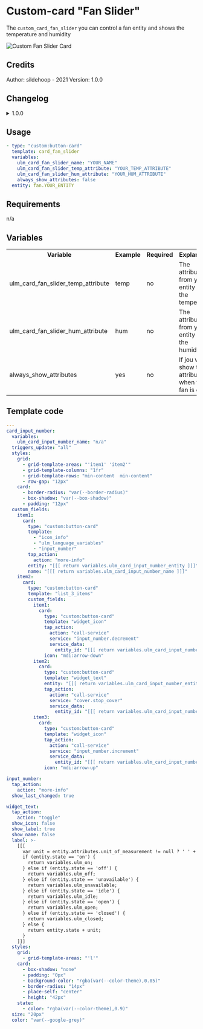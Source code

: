 # Custom-card "Fan Slider"
The `custom_card_fan_slider` you can control a fan entity and shows the temperature and humidity

![Custom Fan Slider Card](./screenshots/custom_card_fan_slider.png)

## Credits
Author: sildehoop - 2021
Version: 1.0.0

## Changelog
<details>
<summary>1.0.0</summary>
Initial release
</details>

## Usage

```yaml
- type: "custom:button-card"
  template: card_fan_slider
  variables:
    ulm_card_fan_slider_name: "YOUR_NAME"
    ulm_card_fan_slider_temp_attribute: "YOUR_TEMP_ATTRIBUTE"
    ulm_card_fan_slider_hum_attribute: "YOUR_HUM_ATTRIBUTE"
    always_show_attributes: false
  entity: fan.YOUR_ENTITY
```

## Requirements
n/a

## Variables
<table>
<tr>
<th>Variable</th>
<th>Example</th>
<th>Required</th>
<th>Explanation</th>
</tr>
<tr>
<td>ulm_card_fan_slider_temp_attribute</td>
<td>temp</td>
<td>no</td>
<td>The attribute from your entity to get the temperature</td>
</tr>
<tr>
<td>ulm_card_fan_slider_hum_attribute</td>
<td>hum</td>
<td>no</td>
<td>The attribute from your entity to get the humidity</td>
</tr>
<tr>
<td>always_show_attributes</td>
<td>yes</td>
<td>no</td>
<td>If jou wat to show the attributes when the fan is off</td>
</tr>
</table>

## Template code

```yaml
---
card_input_number:
  variables:
    ulm_card_input_number_name: "n/a"
  triggers_update: "all"
  styles:
    grid:
      - grid-template-areas: "'item1' 'item2'"
      - grid-template-columns: "1fr"
      - grid-template-rows: "min-content  min-content"
      - row-gap: "12px"
    card:
      - border-radius: "var(--border-radius)"
      - box-shadow: "var(--box-shadow)"
      - padding: "12px"
  custom_fields:
    item1:
      card:
        type: "custom:button-card"
        template:
          - "icon_info"
          - "ulm_language_variables"
          - "input_number"
        tap_action:
          action: "more-info"
        entity: "[[[ return variables.ulm_card_input_number_entity ]]]"
        name: "[[[ return variables.ulm_card_input_number_name ]]]"
    item2:
      card:
        type: "custom:button-card"
        template: "list_3_items"
        custom_fields:
          item1:
            card:
              type: "custom:button-card"
              template: "widget_icon"
              tap_action:
                action: "call-service"
                service: "input_number.decrement"
                service_data:
                  entity_id: "[[[ return variables.ulm_card_input_number_entity ]]]"
              icon: "mdi:arrow-down"
          item2:
            card:
              type: "custom:button-card"
              template: "widget_text"
              entity: "[[[ return variables.ulm_card_input_number_entity ]]]"
              tap_action:
                action: "call-service"
                service: "cover.stop_cover"
                service_data:
                  entity_id: "[[[ return variables.ulm_card_input_number_entity ]]]"
          item3:
            card:
              type: "custom:button-card"
              template: "widget_icon"
              tap_action:
                action: "call-service"
                service: "input_number.increment"
                service_data:
                  entity_id: "[[[ return variables.ulm_card_input_number_entity ]]]"
              icon: "mdi:arrow-up"

input_number:
  tap_action:
    action: "more-info"
  show_last_changed: true

widget_text:
  tap_action:
    action: "toggle"
  show_icon: false
  show_label: true
  show_name: false
  label: >-
    [[[
      var unit = entity.attributes.unit_of_measurement != null ? ' ' + entity.attributes.unit_of_measurement : ''
      if (entity.state == 'on') {
        return variables.ulm_on;
      } else if (entity.state == 'off') {
        return variables.ulm_off;
      } else if (entity.state == 'unavailable') {
        return variables.ulm_unavailable;
      } else if (entity.state == 'idle') {
        return variables.ulm_idle;
      } else if (entity.state == 'open') {
        return variables.ulm_open;
      } else if (entity.state == 'closed') {
        return variables.ulm_closed;
      } else {
        return entity.state + unit;
      }
    ]]]
  styles:
    grid:
      - grid-template-areas: "'l'"
    card:
      - box-shadow: "none"
      - padding: "0px"
      - background-color: "rgba(var(--color-theme),0.05)"
      - border-radius: "14px"
      - place-self: "center"
      - height: "42px"
    state:
      - color: "rgba(var(--color-theme),0.9)"
  size: "20px"
  color: "var(--google-grey)"
```
